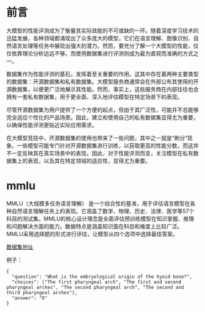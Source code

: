 # 前言
大模型的性能评测成为了衡量其实际效能的不可或缺的一环。随着深度学习技术的迅猛发展，各种领域都涌现出了众多庞大的模型，它们在语言理解、图像识别、自然语言处理等任务中展现出强大的潜力。然而，要充分了解一个大模型的性能，仅仅依靠理论分析远远不够，而使用数据集进行评测则成为最为直观而准确的方式之一。

数据集作为性能评测的基石，发挥着至关重要的作用。这其中存在着两种主要类型的数据集：开源数据集和私有数据集。大模型服务商通常会在外部公布其使用的开源数据集，以便更广泛地展示其性能。然而，事实上，这些服务商在内部往往也会拥有一套私有数据集，用于更全面、深入地评估模型在特定场景下的表现。

尽管开源数据集为用户提供了一个方便的起点，但由于其广泛性，可能并不总能够完全适应个性化的产品场景。因此，建立和使用自己的私有数据集显得尤为重要，以确保性能评测更贴近实际应用需求。

在大模型竞技中，开源数据集的使用也带来了一些问题，其中之一就是“刷分”现象。一些模型可能专门针对开源数据集进行训练，以获取更高的性能分数，而这并不一定反映其在真实场景中的表现。因此，对于性能评测而言，关注模型在私有数据集上的表现，以及其在特定领域的适应性，显得尤为重要。

# mmlu
MMLU（大规模多任务语言理解） 是一个综合性的基准，用于评估语言模型在各种自然语言理解任务上的表现。它涵盖了数学、物理、历史、法律、医学等57个科目的测试集。MMLU的核心设计理念是全面评估预训练模型在知识掌握、推理和问题解决方面的能力。数据特点是涵盖知识面在科目和难度上比较广泛。MMLU采用选择题的形式进行评估，让模型从四个选项中选择最佳答案。

[数据集地址](https://paperswithcode.com/dataset/mmlu)

例子：

```
{
  "question": "What is the embryological origin of the hyoid bone?",
  "choices": ["The first pharyngeal arch", "The first and second pharyngeal arches", "The second pharyngeal arch", "The second and third pharyngeal arches"],
  "answer": "D"
}
```
